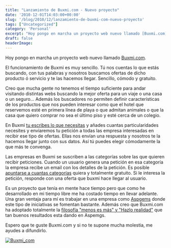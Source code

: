 ```yaml
---
title: "Lanzamiento de Buxmi.com - Nuevo proyecto"
date: '2010-12-01T14:03:00+00:00'
slug: '/blog/2010/12/lanzamiento-de-buxmi-com-nuevo-proyecto'
tags: ["Uncategorized"]
category: 'Personal'
excerpt: "Hoy pongo en marcha un proyecto web nuevo llamado [Buxmi.com]("
draft: false
headerImage: 
---
```

Hoy pongo en marcha un proyecto web nuevo llamado [Buxmi.com](http://static.squarespace.com/static/5303797ae4b0c6ad9e43f072/5303ce80e4b0400995a883d6/5303cf35e4b0400995a88b0c/1392758581676/?format=original "Buscamos lo que necesitas").

El funcionamiento de Buxmi es muy sencillo. Tú nos cuentas lo que estás buscando, con tus palabras y nosotros buscamos ofertas de dicho producto ó servicio y te las hacemos llegar. Sencillo, cómodo y gratuito.

Creo que mucha gente no tenemos el tiempo suficiente para andar visitando distintas webs buscando la mejor oferta para un viaje o una casa o un seguro... Además los buscadores no permiten definir características de los productos que nos pueden interesar como que el hotel que reservemos esté en primera línea de playa o que admitan animales o que la casa que quiero comprar no sea el último piso y esté cerca de un colegio.

En Buxmi [tu escribes lo que necesitas](http://buxmi.com/es/ "Pidenos lo que quieras") y añades cuantas particularidades necesites y enviaremos tu petición a todas las empresa interesadas en recibir ese tipo de ofertas. Ellas nos envían una respuesta y nosotros te la hacemos llegar junto con sus datos. Así tú puedes elegir cómodamente la que más te convenga.

Las empresas en Buxmi se suscriben a las categorías sobre las que quieren recibir peticiones. Cuando un usuario genera una petición en esa categoría la empresa recibe un email con los detalles de la petición. Es posible [apuntarse a cuantas categorías](http://buxmi.com/es/empresas/new "Alta de empresas gratis") quiera y totalmente gratuito. Si le interesa la petición, responde con una oferta que buxmi hace llegar al usuario.

Es un proyecto que tenía en mente hace tiempo pero que como he desarrollado en mi tiempo libre me ha costado tiempo en llevar adelante. Una gran ventaja para mí es trabajar en una empresa como [Aspgems](http://static.squarespace.com/static/5303797ae4b0c6ad9e43f072/5303ce80e4b0400995a883d6/5303cf35e4b0400995a88b0c/1392758581676/?format=original "desarrollo web ágil") donde este tipo de iniciativas se fomentan bastante. Además creo que Buxmi.com ha adoptado totalmente la [filosofía "menos es más" y "Hazlo realidad"](http://yonativodigital.com/2010/11/26/charla-menos-es-mas-y-hazlo-realidad-en-movistar/ "menos es mas aspgems") que tan buenos resultados esta dando en Aspemgs.

Espero que te guste Buxmi.com y si no te supone mucha molestia, me ayudes a difundirlo.

[![Buxmi_com](http://static.squarespace.com/static/5303797ae4b0c6ad9e43f072/5303ce80e4b0400995a883d6/5303cf38e4b0400995a88b33/1392758584779/buxmi_com-scaled1000.jpg?format=original)](http://static.squarespace.com/static/5303797ae4b0c6ad9e43f072/5303ce80e4b0400995a883d6/5303cf38e4b0400995a88b30/1392758584585/buxmi_com-scaled1000.jpg?format=original)
